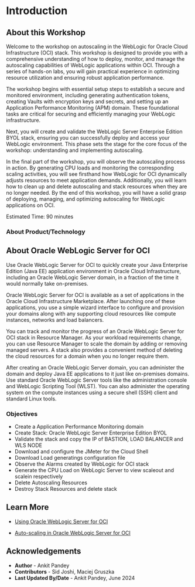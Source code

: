 # Introduction

## About this Workshop

Welcome to the workshop on autoscaling in the WebLogic for Oracle Cloud Infrastructure (OCI) stack. This workshop is designed to provide you with a comprehensive understanding of how to deploy, monitor, and manage the autoscaling capabilities of WebLogic applications within OCI. Through a series of hands-on labs, you will gain practical experience in optimizing resource utilization and ensuring robust application performance.

The workshop begins with essential setup steps to establish a secure and monitored environment, including generating authentication tokens, creating Vaults with encryption keys and secrets, and setting up an Application Performance Monitoring (APM) domain. These foundational tasks are critical for securing and efficiently managing your WebLogic infrastructure.

Next, you will create and validate the WebLogic Server Enterprise Edition BYOL stack, ensuring you can successfully deploy and access your WebLogic environment. This phase sets the stage for the core focus of the workshop: understanding and implementing autoscaling.

In the final part of the workshop, you will observe the autoscaling process in action. By generating CPU loads and monitoring the corresponding scaling activities, you will see firsthand how WebLogic for OCI dynamically adjusts resources to meet application demands. Additionally, you will learn how to clean up and delete autoscaling and stack resources when they are no longer needed. By the end of this workshop, you will have a solid grasp of deploying, managing, and optimizing autoscaling for WebLogic applications on OCI.

Estimated Time: 90 minutes

### About Product/Technology

## About Oracle WebLogic Server for OCI
Use Oracle WebLogic Server for OCI to quickly create your Java Enterprise Edition (Java EE) application environment in Oracle Cloud Infrastructure, including an Oracle WebLogic Server domain, in a fraction of the time it would normally take on-premises.

Oracle WebLogic Server for OCI is available as a set of applications in the Oracle Cloud Infrastructure Marketplace. After launching one of these applications, you use a simple wizard interface to configure and provision your domains along with any supporting cloud resources like compute instances, networks and load balancers.

You can track and monitor the progress of an Oracle WebLogic Server for OCI stack in Resource Manager. As your workload requirements change, you can use Resource Manager to scale the domain by adding or removing managed servers. A stack also provides a convenient method of deleting the cloud resources for a domain when you no longer require them.

After creating an Oracle WebLogic Server domain, you can administer the domain and deploy Java EE applications to it just like on-premises domains. Use standard Oracle WebLogic Server tools like the administration console and WebLogic Scripting Tool (WLST). You can also administer the operating system on the compute instances using a secure shell (SSH) client and standard Linux tools.


### Objectives

* Create a Application Performance Monitoring domain
* Create Stack: Oracle WebLogic Server Enterprise Edition BYOL
* Validate the stack and copy the IP of BASTION, LOAD BALANCER and WLS NODE
* Download and configure the JMeter for the Cloud Shell
* Download Load generatings configuration file
* Observe the Alarms created by WebLogic for OCI stack
* Generate the CPU Load on WebLogic Server to view scaleout and scalein respectively
* Delete Autoscaling Resources
* Destroy Stack Resources and delete stack
           

## Learn More

* [Using Oracle WebLogic Server for OCI](https://docs.oracle.com/en/cloud/paas/weblogic-cloud/user/oracle-weblogic-server-oracle-cloud-infrastructure.html)

* [Auto-scaling in Oracle WebLogic Server for OCI](https://blogs.oracle.com/weblogicserver/post/auto-scaling-in-oracle-weblogic-server-for-oci)

## Acknowledgements

* **Author** -  Ankit Pandey
* **Contributors** - Sid Joshi, Maciej Gruszka
* **Last Updated By/Date** - Ankit Pandey, June 2024